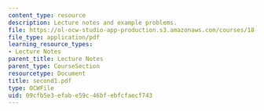 ```yaml
---
content_type: resource
description: Lecture notes and example problems.
file: https://ol-ocw-studio-app-production.s3.amazonaws.com/courses/18-305-advanced-analytic-methods-in-science-and-engineering-fall-2004/09cfb5e3efabe59c46bfebfcfaecf743_second1.pdf
file_type: application/pdf
learning_resource_types:
- Lecture Notes
parent_title: Lecture Notes
parent_type: CourseSection
resourcetype: Document
title: second1.pdf
type: OCWFile
uid: 09cfb5e3-efab-e59c-46bf-ebfcfaecf743
---
```

